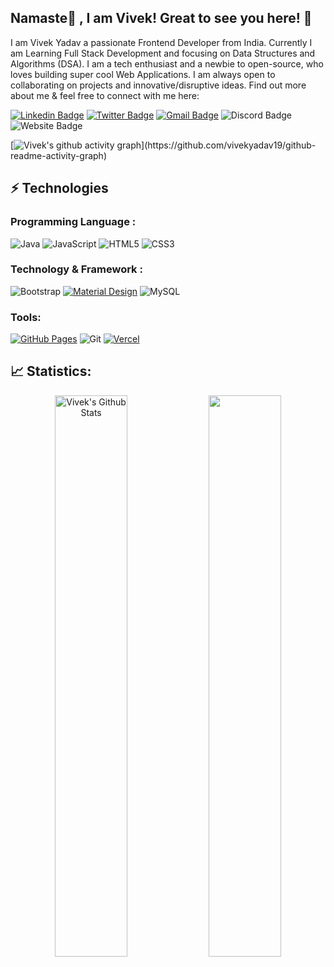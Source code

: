 ## Namaste🙏 , I am Vivek! Great to see you here! 👋

I am Vivek Yadav a passionate Frontend Developer from India. Currently I am Learning Full Stack Development and focusing on Data Structures and Algorithms (DSA). I am a tech enthusiast and a newbie to open-source, who loves building super cool Web Applications. I am always open to collaborating on projects and innovative/disruptive ideas. Find out more about me & feel free to connect with me here:

[![Linkedin Badge](https://img.shields.io/badge/-vivekyadav19-blue?style=flat-square&logo=Linkedin&logoColor=white&link=https://www.linkedin.com/in/vivekyadav19/)](https://www.linkedin.com/in/vivekyadav19/)
[![Twitter Badge](https://img.shields.io/badge/-vivekyadavtwt-black?style=flat-square&labelColor=black&logo=Twitter&link=https://twitter.com/vivekyadavtwt)](https://twitter.com/vivekyadavtwt)
[![Gmail Badge](https://img.shields.io/badge/-vivekdyadav01@gmail.com-c14438?style=flat-square&logo=Gmail&logoColor=white&link=mailto:vivekdyadav01@gmail.com)](mailto:vivekdyadav01@gmail.com)
![Discord Badge](https://img.shields.io/badge/-VivekYadav1473-gray?style=flat-square&logo=Discord&logoColor=white)
![Website Badge](https://img.shields.io/badge/-Portfolio-black?style=flat-square&logo=Wordpress&logoColor=white&link=https://)

[![Vivek's github activity graph](https://github-readme-activity-graph.cyclic.app/graph?username=vivekyadav19&bg_color=0f2d3d&color=1cadfb&line=1cadfb&point=1cadfb&area=true&hide_border=true")](https://github.com/vivekyadav19/github-readme-activity-graph)

## ⚡ Technologies

### Programming Language :
![Java](https://img.shields.io/badge/-java-E34A86?style=flat-square&logo=openjdk)
![JavaScript](https://img.shields.io/badge/-JavaScript-black?style=flat-square&logo=javascript)
![HTML5](https://img.shields.io/badge/-HTML5-E34F26?style=flat-square&logo=html5&logoColor=white)
![CSS3](https://img.shields.io/badge/-CSS3-1572B6?style=flat-square&logo=css3)
<!-- ![TypeScript](https://img.shields.io/badge/-TypeScript-007ACC?style=flat-square&logo=typescript) -->


### Technology & Framework :

<!-- ![ReactJS](https://img.shields.io/badge/-React-black?style=flat-square&logo=react) -->
![Bootstrap](https://img.shields.io/badge/-Bootstrap-563D7C?style=flat-square&logo=bootstrap)
<a href="#"><img alt="Material Design" src="https://img.shields.io/badge/Material%20Design%20-%230081CB.svg?logo=material-design&logoColor=white"></a>
![MySQL](https://img.shields.io/badge/-MySQL-black?style=flat-square&logo=mysql)







### Tools:

<a href="#"><img alt="GitHub Pages" src="https://img.shields.io/badge/GitHub%20Pages-%23327FC7.svg?logo=github&logoColor=white"></a>
![Git](https://img.shields.io/badge/-Git-black?style=flat-square&logo=git)
<a href="#"><img alt="Vercel" src="https://img.shields.io/badge/Vercel%20-%23000000.svg?logo=vercel&logoColor=white"></a>


## 📈 Statistics:


<p align="center">
<a  href="https://github.com/vivekyadav19"><img alt="Vivek's Github Stats" src="https://github-readme-stats.vercel.app/api?username=vivekyadav19&show_icons=true&count_private=true&theme=react&hide_border=true&bg_color=0D1117" width="48%" /></a> 
<a  href="http://www.github.com/vivekyadav19"><img src="https://github-readme-streak-stats.herokuapp.com/?user=vivekyadav19&stroke=ffffff&background=0D1117&ring=5BCDEC&fire=5BCDEC&currStreakNum=ffffff&currStreakLabel=5BCDEC&sideNums=ffffff&sideLabels=ffffff&dates=ffffff&hide_border=true" width="48%"/></a>
